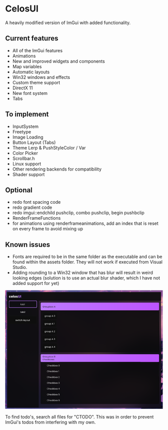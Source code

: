 # CelosUI
A heavily modified version of ImGui with added functionality.

## Current features
* All of the ImGui features
* Animations
* New and improved widgets and components
* Map variables
* Automatic layouts
* Win32 windows and effects
* Custom theme support
* DirectX 11
* New font system
* Tabs
  
## To implement
* InputSystem
* Freetype
* Image Loading
* Button Layout (Tabs)
* Theme Lerp & PushStyleColor / Var
* Color Picker
* Scrollbar.h
* Linux support
* Other rendering backends for compatibility
* Shader support

## Optional
* redo font spacing code
* redo gradient code
* redo imgui::endchild pushclip, combo pushclip, begin pushbclip
* RenderFrameFunctions
* for animations using renderframeanimations, add an index that is reset on every frame to avoid mixing up

## Known issues
* Fonts are required to be in the same folder as the executable and can be found within the assets folder. They will not work if executed from Visual Studio.
* Adding rounding to a Win32 window that has blur will result in weird looking edges (solution is to use an actual blur shader, which I have not added support for yet)

![screenshot](assets/preview.png)

To find todo's, search all files for "CTODO". This was in order to prevent ImGui's todos from interfering with my own.
